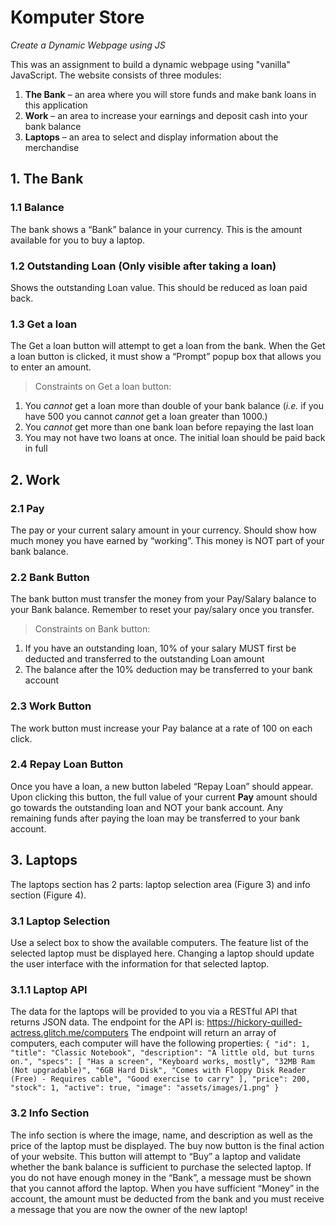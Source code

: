 # Komputer Store
*Create a Dynamic Webpage using JS*

This was an assignment to build a dynamic webpage using "vanilla" JavaScript.
The website consists of three modules:
1. **The Bank** – an area where you will store funds and make bank loans in this application
2. **Work** – an area to increase your earnings and deposit cash into your bank balance
3. **Laptops** – an area to select and display information about the merchandise

## 1. The Bank
### 1.1 Balance
The bank shows a “Bank” balance in your currency. This is the amount available for you to buy a laptop.
### 1.2 Outstanding Loan (Only visible after taking a loan)
Shows the outstanding Loan value. This should be reduced as loan paid back.
### 1.3 Get a loan
The Get a loan button will attempt to get a loan from the bank. When the Get a loan button is clicked, it must show a “Prompt” popup box that allows you to enter an amount.
> Constraints on Get a loan button:
1. You *cannot* get a loan more than double of your bank balance (*i.e.* if you have 500 you cannot *cannot* get a loan greater than 1000.)
2. You *cannot* get more than one bank loan before repaying the last loan
3. You may not have two loans at once. The initial loan should be paid back in full

## 2. Work
### 2.1 Pay
The pay or your current salary amount in your currency. Should show how much money you have earned by “working”. This money is NOT part of your bank balance.
### 2.2 Bank Button
The bank button must transfer the money from your Pay/Salary balance to your Bank balance. Remember to reset your pay/salary once you transfer.
> Constraints on Bank button:
1. If you have an outstanding loan, 10% of your salary MUST first be deducted and transferred to the outstanding Loan amount
2. The balance after the 10% deduction may be transferred to your bank account
### 2.3 Work Button
The work button must increase your Pay balance at a rate of 100 on each click.
### 2.4 Repay Loan Button
Once you have a loan, a new button labeled “Repay Loan” should appear. Upon clicking this button, the full value of your current **Pay** amount should go towards the outstanding loan and NOT your bank account.
Any remaining funds after paying the loan may be transferred to your bank account.
## 3. Laptops
The laptops section has 2 parts: laptop selection area (Figure 3) and info section (Figure 4).
### 3.1 Laptop Selection
Use a select box to show the available computers. The feature list of the selected laptop must be displayed here. Changing a laptop should update the user interface with the information for that selected laptop.
### 3.1.1 Laptop API
The data for the laptops will be provided to you via a RESTful API that returns JSON data.
The endpoint for the API is: https://hickory-quilled-actress.glitch.me/computers
The endpoint will return an array of computers, each computer will have the following properties:
`
{
"id": 1,
    "title": "Classic Notebook",
    "description": "A little old, but turns on.",
    "specs": [
    "Has a screen",
    "Keyboard works, mostly",
    "32MB Ram (Not upgradable)",
    "6GB Hard Disk",
    "Comes with Floppy Disk Reader (Free) - Requires cable",
    "Good exercise to carry"
    ],
    "price": 200,
    "stock": 1,
    "active": true,
    "image": "assets/images/1.png"
}
`
### 3.2 Info Section
The info section is where the image, name, and description as well as the price of the laptop must be displayed.
The buy now button is the final action of your website. This button will attempt to “Buy” a laptop and validate whether the bank balance is sufficient to purchase the selected laptop. 
If you do not have enough money in the “Bank”, a message must be shown that you cannot afford the laptop. 
When you have sufficient “Money” in the account, the amount must be deducted from the bank and you must receive a message that you are now the owner of the new laptop!

